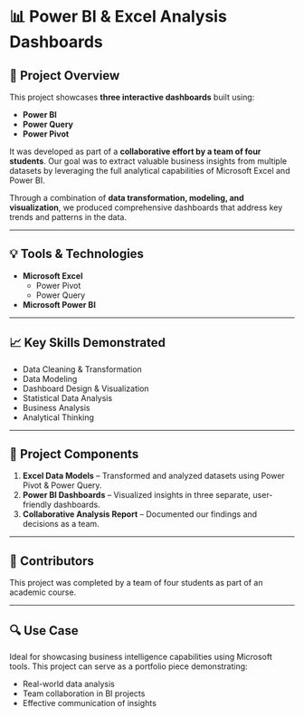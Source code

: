 # 📊 Power BI & Excel Analysis Dashboards

## 📝 Project Overview

This project showcases **three interactive dashboards** built using:
- **Power BI**
- **Power Query**
- **Power Pivot**

It was developed as part of a **collaborative effort by a team of four students**. Our goal was to extract valuable business insights from multiple datasets by leveraging the full analytical capabilities of Microsoft Excel and Power BI.

Through a combination of **data transformation, modeling, and visualization**, we produced comprehensive dashboards that address key trends and patterns in the data.

---

## 💡 Tools & Technologies

- **Microsoft Excel**
  - Power Pivot
  - Power Query
- **Microsoft Power BI**

---

## 📈 Key Skills Demonstrated

- Data Cleaning & Transformation  
- Data Modeling  
- Dashboard Design & Visualization  
- Statistical Data Analysis  
- Business Analysis  
- Analytical Thinking  

---

## 📁 Project Components

1. **Excel Data Models** – Transformed and analyzed datasets using Power Pivot & Power Query.  
2. **Power BI Dashboards** – Visualized insights in three separate, user-friendly dashboards.  
3. **Collaborative Analysis Report** – Documented our findings and decisions as a team.

---

## 🤝 Contributors

This project was completed by a team of four students as part of an academic course.

---

## 🔍 Use Case

Ideal for showcasing business intelligence capabilities using Microsoft tools. This project can serve as a portfolio piece demonstrating:
- Real-world data analysis
- Team collaboration in BI projects
- Effective communication of insights
